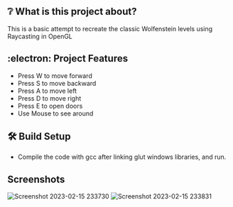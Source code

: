 ## :grey_question: What is this project about?
This is a basic attempt to recreate the classic Wolfenstein levels using Raycasting in OpenGL

## :electron: Project Features

* Press W to move forward
* Press S to move backward
* Press A to move left
* Press D to move right
* Press E to open doors
* Use Mouse to see around

## :hammer_and_wrench: Build Setup
* Compile the code with gcc after linking glut windows libraries, and run.

## Screenshots
![Screenshot 2023-02-15 233730](https://user-images.githubusercontent.com/19729019/219116019-7867baff-50f9-48da-889b-2e5a3400cbd8.jpg)
![Screenshot 2023-02-15 233831](https://user-images.githubusercontent.com/19729019/219116098-b6401f8a-1443-437e-a41c-d47073dd3e5a.jpg)
